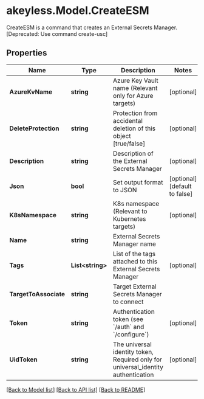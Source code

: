 # akeyless.Model.CreateESM
CreateESM is a command that creates an External Secrets Manager. [Deprecated: Use command create-usc]

## Properties

Name | Type | Description | Notes
------------ | ------------- | ------------- | -------------
**AzureKvName** | **string** | Azure Key Vault name (Relevant only for Azure targets) | [optional] 
**DeleteProtection** | **string** | Protection from accidental deletion of this object [true/false] | [optional] 
**Description** | **string** | Description of the External Secrets Manager | [optional] 
**Json** | **bool** | Set output format to JSON | [optional] [default to false]
**K8sNamespace** | **string** | K8s namespace (Relevant to Kubernetes targets) | [optional] 
**Name** | **string** | External Secrets Manager name | 
**Tags** | **List&lt;string&gt;** | List of the tags attached to this External Secrets Manager | [optional] 
**TargetToAssociate** | **string** | Target External Secrets Manager to connect | 
**Token** | **string** | Authentication token (see &#x60;/auth&#x60; and &#x60;/configure&#x60;) | [optional] 
**UidToken** | **string** | The universal identity token, Required only for universal_identity authentication | [optional] 

[[Back to Model list]](../README.md#documentation-for-models) [[Back to API list]](../README.md#documentation-for-api-endpoints) [[Back to README]](../README.md)

